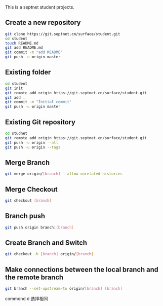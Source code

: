 This is a septnet student projects.


## Create a new repository
```bash
git clone https://git.septnet.cn/surface/student.git
cd student
touch README.md
git add README.md
git commit -m "add README"
git push -u origin master
```

## Existing folder
```bash
cd student
git init
git remote add origin https://git.septnet.cn/surface/student.git
git add .
git commit -m "Initial commit"
git push -u origin master
```

## Existing Git repository
```bash
cd studnet
git remote add origin https://git.septnet.cn/surface/student.git
git push -u origin --all
git push -u origin --tags
```
## Merge Branch
```bash
git merge origin/[branch] --allow-unrelated-histories
```

## Merge Checkout
```bash
git checkout [branch]
```

## Branch push
```bash
git push origin branch:[branch]
```

## Create Branch and Switch 
```bash
git checkout -b [branch] origin/[branch]
```

## Make connections between the local branch and the remote branch 
```bash
git branch --set-upstream-to origin/[branch] [branch]
```

<!-- 
## How to use this template

*This template does not work on its own*. The shared files for each starter are found in the [ionic2-app-base repo](https://github.com/ionic-team/ionic2-app-base).

To use this template, either create a new ionic project using the ionic node.js utility, or copy the files from this repository into the [Starter App Base](https://github.com/ionic-team/ionic2-app-base).

### With the Ionic CLI:

Take the name after `ionic2-starter-`, and that is the name of the template to be used when using the `ionic start` command below:

```bash
$ sudo npm install -g ionic cordova
$ ionic start myTabs tabs
```

Then, to run it, cd into `myTabs` and run:

```bash
$ ionic cordova platform add ios
$ ionic cordova run ios
```

Substitute ios for android if not on a Mac.
 -->

commond d 选择相同